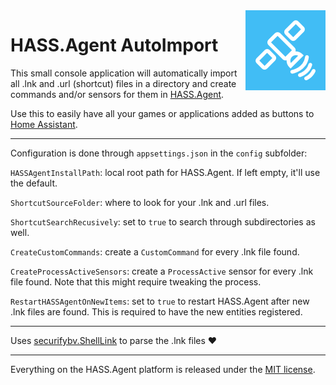 <a href="https://github.com/LAB02-Research/HASS.Agent/">
    <img src="https://raw.githubusercontent.com/LAB02-Research/HASS.Agent/main/images/logo_128.png" alt="HASS.Agent logo" title="HASS.Agent" align="right" height="128" /></a>

# HASS.Agent AutoImport

This small console application will automatically import all .lnk and .url (shortcut) files in a directory and create commands and/or sensors for them in [HASS.Agent](https://github.com/LAB02-Research/HASS.Agent).

Use this to easily have all your games or applications added as buttons to [Home Assistant](https://www.home-assistant.io).

----

Configuration is done through `appsettings.json` in the `config` subfolder:

`HASSAgentInstallPath`: local root path for HASS.Agent. If left empty, it'll use the default.

`ShortcutSourceFolder`: where to look for your .lnk and .url files.

`ShortcutSearchRecusively`: set to `true` to search through subdirectories as well.

`CreateCustomCommands`: create a `CustomCommand` for every .lnk file found.

`CreateProcessActiveSensors`: create a `ProcessActive` sensor for every .lnk file found. Note that this might require tweaking the process.

`RestartHASSAgentOnNewItems`: set to `true` to restart HASS.Agent after new .lnk files are found. This is required to have the new entities registered.

----

Uses [securifybv.ShellLink](https://github.com/securifybv/ShellLink) to parse the .lnk files ❤️

----

Everything on the HASS.Agent platform is released under the [MIT license](https://opensource.org/licenses/MIT).
